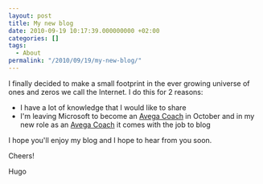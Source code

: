 ```yaml
---
layout: post
title: My new blog
date: 2010-09-19 10:17:39.000000000 +02:00
categories: []
tags:
  - About
permalink: "/2010/09/19/my-new-blog/"
---
```


I finally decided to make a small footprint in the ever growing universe of ones and zeros we call the Internet. I do this for 2 reasons:

- I have a lot of knowledge that I would like to share
- I'm leaving Microsoft to become an [Avega Coach](http://www.avegagroup.se/ "Avega Coach") in October and in my new role as an [Avega Coach](http://www.avegagroup.se/ "Avega Coach") it comes with the job to blog

I hope you'll enjoy my blog and I hope to hear from you soon.

Cheers!

Hugo
